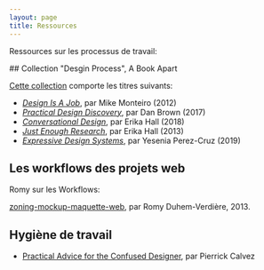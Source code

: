 ```yaml
---
layout: page
title: Ressources
---
```


Ressources sur les processus de travail:

## Collection "Desgin Process", A Book Apart

[Cette collection](https://abookapart.com/collections/design-process) comporte les titres suivants:

- *[Design Is A Job](https://abookapart.com/products/design-is-a-job)*, par Mike Monteiro (2012)
- *[Practical Design Discovery](https://abookapart.com/products/practical-design-discovery)*, par Dan Brown (2017)
- *[Conversational Design](https://abookapart.com/products/conversational-design)*, par Erika Hall (2018)
- *[Just Enough Research](https://abookapart.com/products/just-enough-research)*, par Erika Hall (2013)
- *[Expressive Design Systems](https://abookapart.com/products/expressive-design-systems)*, par Yesenia Perez-Cruz (2019)

## Les workflows des projets web

Romy sur les Workflows:

[zoning-mockup-maquette-web](http://romy.tetue.net/zoning-mockup-maquette-web), par Romy Duhem-Verdière, 2013.



## Hygiène de travail

- [Practical Advice for the Confused Designer](http://pierrickcalvez.com/journal/practical-advice-for-the-confused-designer), par Pierrick Calvez
